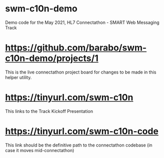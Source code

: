 # swm-c10n-demo
Demo code for the May 2021, HL7 Connectathon - SMART Web Messaging Track

# https://github.com/barabo/swm-c10n-demo/projects/1
This is the live connectathon project board for changes to be made in this helper utility.

# https://tinyurl.com/swm-c10n
This links to the Track Kickoff Presentation

# https://tinyurl.com/swm-c10n-code
This link should be the definitive path to the connectathon codebase (in case it moves mid-connectathon)
